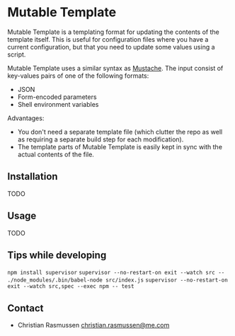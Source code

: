 # Mutable Template

Mutable Template is a templating format for updating the contents of the template itself. This is useful for configuration files where you have a current configuration, but that you need to update some values using a script.

Mutable Template uses a similar syntax as [Mustache](https://mustache.github.io). The input consist of key-values pairs of one of the following formats:

- JSON
- Form-encoded parameters
- Shell environment variables

Advantages:

- You don't need a separate template file (which clutter the repo as well as requiring a separate build step for each modification).
- The template parts of Mutable Template is easily kept in sync with the actual contents of the file.


## Installation

TODO


## Usage

TODO


## Tips while developing

`npm install supervisor`
`supervisor --no-restart-on exit --watch src -- ./node_modules/.bin/babel-node src/index.js`
`supervisor --no-restart-on exit --watch src,spec --exec npm -- test`


## Contact

- Christian Rasmussen <christian.rasmussen@me.com>